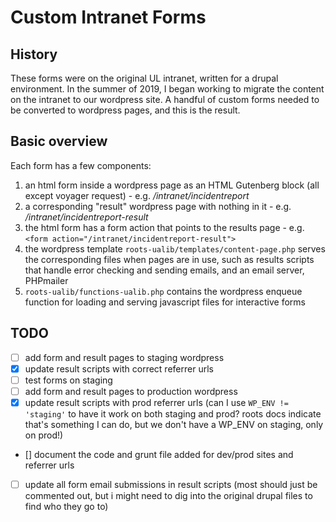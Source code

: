 # Custom Intranet Forms

## History

These forms were on the original UL intranet, written for a drupal environment. In the summer of 2019, I began working to migrate the content on the intranet to our wordpress site. A handful of custom forms needed to be converted to wordpress pages, and this is the result.

## Basic overview

Each form has a few components:

1. an html form inside a wordpress page as an HTML Gutenberg block (all except voyager request) - e.g. _/intranet/incidentreport_
1. a corresponding "result" wordpress page with nothing in it - e.g. _/intranet/incidentreport-result_
1. the html form has a form action that points to the results page - e.g. `<form action="/intranet/incidentreport-result">`
1. the wordpress template `roots-ualib/templates/content-page.php` serves the corresponding files when pages are in use, such as results scripts that handle error checking and sending emails, and an email server, PHPmailer
1. `roots-ualib/functions-ualib.php` contains the wordpress enqueue function for loading and serving javascript files for interactive forms 

## TODO

- [ ] add form and result pages to staging wordpress
- [x] update result scripts with correct referrer urls
- [ ] test forms on staging
- [ ] add form and result pages to production wordpress
- [x] update result scripts with prod referrer urls (can I use `WP_ENV != 'staging'` to have it work on both staging and prod? roots docs indicate that's something I can do, but we don't have a WP_ENV on staging, only on prod!) 
- [] document the code and grunt file added for dev/prod sites and referrer urls
- [ ] update all form email submissions in result scripts (most should just be commented out, but i might need to dig into the original drupal files to find who they go to)
